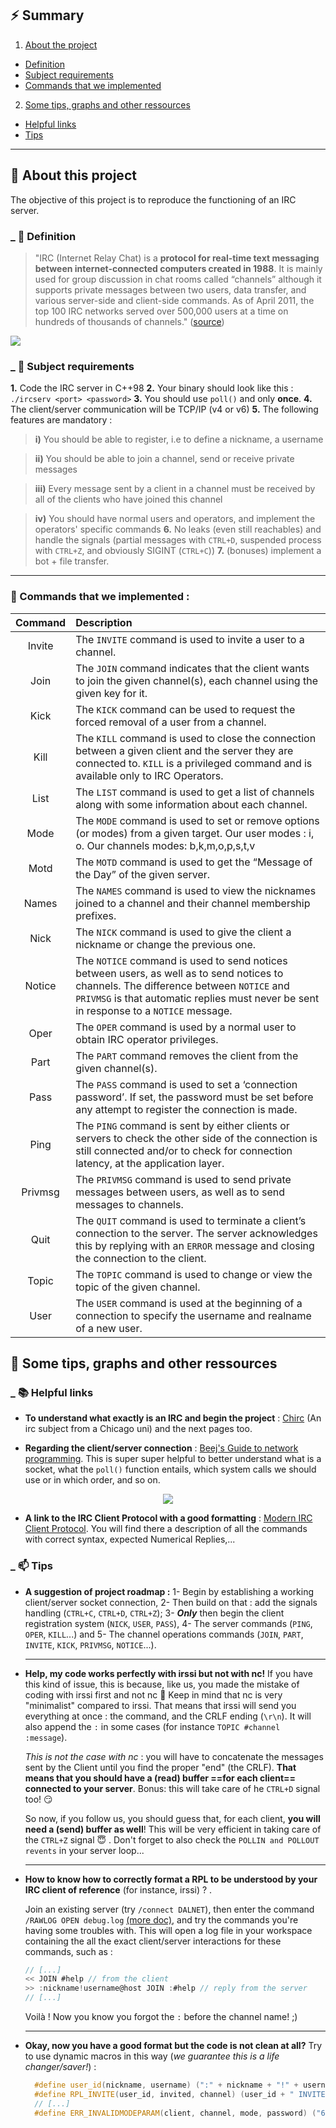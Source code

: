 
## :zap: Summary

1. [About the project](https://github.com/marineks/Ft_irc#school_satchel-about-this-project)
* [Definition](https://github.com/marineks/Ft_irc#_-crystal_ball-definition)
* [Subject requirements](https://github.com/marineks/Ft_irc#_-floppy_disk-subject-requirements)
* [Commands that we implemented](https://github.com/marineks/Ft_irc#high_brightness-commands-that-we-implemented-)
2. [Some tips, graphs and other ressources](https://github.com/marineks/Ft_irc#gift-some-tips-graphs-and-other-ressources)
* [Helpful links](https://github.com/marineks/Ft_irc#_-books-helpful-links)
* [Tips](https://github.com/marineks/Ft_irc#_-books-helpful-links)
___
## :school_satchel: About this project


The objective of this project is to reproduce the functioning of an IRC server.

###  _ :crystal_ball: Definition


> "IRC (Internet Relay Chat) is a **protocol for real-time text messaging between internet-connected computers created in 1988**. It is mainly used for group discussion in chat rooms called “channels” although it supports private messages between two users, data transfer, and various server-side and client-side commands. As of April 2011, the top 100 IRC networks served over 500,000 users at a time on hundreds of thousands of channels." ([source](https://www.radware.com/security/ddos-knowledge-center/ddospedia/irc-internet-relay-chat/))

<img src="assets/irc.png">

### _ :floppy_disk: Subject requirements


**1.** Code the IRC server in C++98
**2.** Your binary should look like this : `./ircserv <port> <password>`
**3.** You should use `poll()` and only **once**.
**4.** The client/server communication will be TCP/IP (v4 or v6)
**5.** The following features are mandatory :
> **i)** You should be able to register, i.e to define a nickname, a username

> **ii)** You should be able to join a channel, send or receive private messages

> **iii)** Every message sent by a client in a channel must be received by all of the clients who have joined this channel

> **iv)** You should have normal users and operators, and implement the operators' specific commands
**6.** No leaks (even still reachables) and handle the signals (partial messages with `CTRL+D`, suspended process with `CTRL+Z`, and obviously SIGINT (`CTRL+C`))
**7.** (bonuses) implement a bot + file transfer.


___
### :high_brightness: Commands that we implemented :



| Command | Description |
| :-----------: | :----------- |
| Invite | The `INVITE` command is used to invite a user to a channel. |
| Join | The `JOIN` command indicates that the client wants to join the given channel(s), each channel using the given key for it. |
| Kick | The `KICK` command can be used to request the forced removal of a user from a channel. |
| Kill | The `KILL` command is used to close the connection between a given client and the server they are connected to. `KILL` is a privileged command and is available only to IRC Operators. |
| List | The `LIST` command is used to get a list of channels along with some information about each channel. |
| Mode | The `MODE` command is used to set or remove options (or modes) from a given target. Our user modes : i, o. Our channels modes: b,k,m,o,p,s,t,v |
| Motd | The `MOTD` command is used to get the “Message of the Day” of the given server. |
| Names | The `NAMES` command is used to view the nicknames joined to a channel and their channel membership prefixes. |
| Nick | The `NICK` command is used to give the client a nickname or change the previous one. |
| Notice | The `NOTICE` command is used to send notices between users, as well as to send notices to channels. The difference between `NOTICE` and `PRIVMSG` is that automatic replies must never be sent in response to a `NOTICE` message.  |
| Oper | The `OPER` command is used by a normal user to obtain IRC operator privileges.  |
| Part | The `PART` command removes the client from the given channel(s). |
| Pass | The `PASS` command is used to set a ‘connection password’. If set, the password must be set before any attempt to register the connection is made. |
| Ping | The `PING` command is sent by either clients or servers to check the other side of the connection is still connected and/or to check for connection latency, at the application layer. |
| Privmsg | The `PRIVMSG` command is used to send private messages between users, as well as to send messages to channels. |
| Quit | The `QUIT` command is used to terminate a client’s connection to the server. The server acknowledges this by replying with an `ERROR` message and closing the connection to the client. |
| Topic | The `TOPIC` command is used to change or view the topic of the given channel. |
| User | The `USER` command is used at the beginning of a connection to specify the username and realname of a new user. |

## :gift: Some tips, graphs and other ressources


### _ :books: Helpful links


- **To understand what exactly is an IRC and begin the project** : [Chirc](http://chi.cs.uchicago.edu/chirc/irc.html) (An irc subject from a Chicago uni) and the next pages too.


- **Regarding the client/server connection** : [Beej's Guide to network programming](https://beej.us/guide/bgnet/pdf/bgnet_a4_c_1.pdf). This is super super helpful to better understand what is a socket, what the `poll()` function entails, which system calls we should use or in which order, and so on.


<p align="center"> <img src="assets/network.png"> </p>

- **A link to the IRC Client Protocol with a good formatting** : [Modern IRC Client Protocol](https://modern.ircdocs.horse/). You will find there a description of all the commands with correct syntax, expected Numerical Replies,...


### _ :mailbox: Tips


- **A suggestion of project roadmap :** 
  1- Begin by establishing a working client/server socket connection, 
  2- Then build on that : add the signals handling (`CTRL+C`, `CTRL+D`, `CTRL+Z`);
   3- ***Only*** then begin the client registration system (`NICK`, `USER`, `PASS`), 
   4- The server commands (`PING`, `OPER`, `KILL`...) and 
   5- The channel operations commands (`JOIN`, `PART`, `INVITE`, `KICK`, `PRIVMSG`, `NOTICE`...).


	___

- **Help, my code works perfectly with irssi but not with nc!** If you have this kind of issue, this is because, like us, you made the mistake of coding with irssi first and not nc :grimacing: Keep in mind that nc is very "minimalist" compared to irssi. That means that irssi will send you everything at once : the command, and the CRLF ending (`\r\n`). It will also append the `:` in some cases (for instance `TOPIC #channel :message`).


  *This is not the case with nc* : you will have to concatenate the messages sent by the Client until you find the proper "end" (the CRLF). **That means that you should have a (read) buffer ==for each client== connected to your server**. Bonus: this will take care of he `CTRL+D` signal too! :smirk:


  So now, if you follow us, you should guess that, for each client, **you will need a (send) buffer as well**! This will be very efficient in taking care of the `CTRL+Z` signal :innocent: . Don't forget to also check the `POLLIN and POLLOUT revents` in your server loop...

	___

- **How to know how to correctly format a RPL to be understood by your IRC client of reference** (for instance, irssi) ?
  .
  
  Join an existing server (try `/connect DALNET`), then enter the command `/RAWLOG OPEN debug.log` [(more doc)](https://irssi.org/documentation/help/rawlog/), and try the commands you're having some troubles with. This will open a log file in your workspace containing the all the exact client/server interactions for these commands, such as :
	```c
	// [...]
	<< JOIN #help // from the client
	>> :nickname!username@host JOIN :#help // reply from the server
	// [...]
	```
  Voilà ! Now you know you forgot the `:` before the channel name! ;)

	___
- **Okay, now you have a good format but the code is not clean at all?** Try to use dynamic macros in this way (*we guarantee this is a life changer/saver!*) :
  ```cpp
	#define user_id(nickname, username) (":" + nickname + "!" + username + "@localhost")
	#define RPL_INVITE(user_id, invited, channel) (user_id + " INVITE " + invited + " #" + channel + "\r\n")
	// [...]
	#define ERR_INVALIDMODEPARAM(client, channel, mode, password) ("696 " + client + " #" + channel + " " + mode + " " + password + " : password must only contained alphabetic character\r\n")
  ```